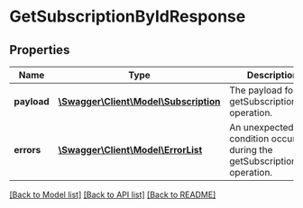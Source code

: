 # GetSubscriptionByIdResponse

## Properties
Name | Type | Description | Notes
------------ | ------------- | ------------- | -------------
**payload** | [**\Swagger\Client\Model\Subscription**](Subscription.md) | The payload for the getSubscriptionById operation. | [optional] 
**errors** | [**\Swagger\Client\Model\ErrorList**](ErrorList.md) | An unexpected condition occurred during the getSubscriptionById operation. | [optional] 

[[Back to Model list]](../README.md#documentation-for-models) [[Back to API list]](../README.md#documentation-for-api-endpoints) [[Back to README]](../README.md)



